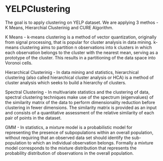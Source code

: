 # YELPClustering
The goal is to apply clustering on YELP dataset. We are applying 3 methos - K Means, Hierarchial Clusterinig and CURE Algorithm.

K Means - k-means clustering is a method of vector quantization, originally from signal processing, that is popular for cluster analysis in data mining. k-means clustering aims to partition n observations into k clusters in which each observation belongs to the cluster with the nearest mean, serving as a prototype of the cluster. This results in a partitioning of the data space into Voronoi cells. 

Hierarchical Clusterinig - In data mining and statistics, hierarchical clustering (also called hierarchical cluster analysis or HCA) is a method of cluster analysis which seeks to build a hierarchy of clusters.

Spectral Clustering - In multivariate statistics and the clustering of data, spectral clustering techniques make use of the spectrum (eigenvalues) of the similarity matrix of the data to perform dimensionality reduction before clustering in fewer dimensions. The similarity matrix is provided as an input and consists of a quantitative assessment of the relative similarity of each pair of points in the dataset.

GMM - In statistics, a mixture model is a probabilistic model for representing the presence of subpopulations within an overall population, without requiring that an observed data set should identify the sub-population to which an individual observation belongs. Formally a mixture model corresponds to the mixture distribution that represents the probability distribution of observations in the overall population.
